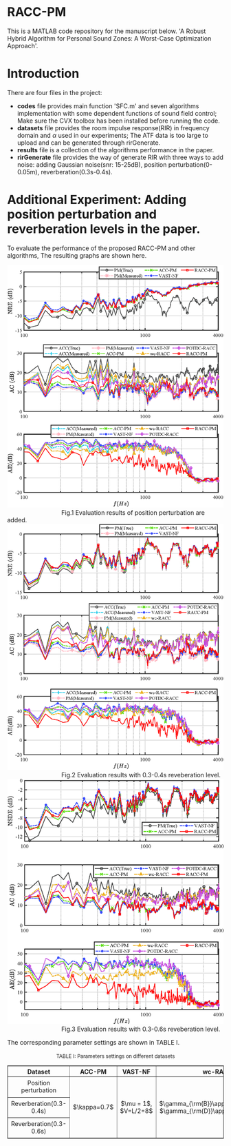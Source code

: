 # RACC-PM
This is a MATLAB code repository for the manuscript below. 
'A Robust Hybrid Algorithm for Personal Sound Zones: A Worst-Case Optimization Approach'.

#  Introduction
 There are four files in the project:
 * **codes** file  provides main function 'SFC.m' and seven algorithms implementation with some dependent functions of sound field control; Make sure the CVX  toolbox has been installed before running the code.
 * **datasets** file provides the room impulse response(RIR) in frequency domain and $\alpha$ used in our experiments; The ATF data is too large to upload and can be generated through rirGenerate.
 * **results** file is a collection of the algorithms performance in the paper.
 * **rirGenerate** file provides the way of generate RIR with three ways to add noise: adding Gaussian noise(snr: 15-25dB), position perturbation(0-0.05m), reverberation(0.3s-0.4s).
 # Additional Experiment: Adding position perturbation and reverberation levels in the paper.

To evaluate the performance of the proposed RACC-PM and other algorithms,  The resulting graphs are shown here.

<div>
<img src="/results/EvaluationResultsPos.png" width="700" >
</div>
&nbsp;&nbsp;&nbsp;&nbsp;&nbsp;&nbsp;&nbsp;&nbsp;&nbsp;&nbsp;&nbsp;&nbsp;
&nbsp;&nbsp;&nbsp;&nbsp;&nbsp;&nbsp;&nbsp;&nbsp;&nbsp;&nbsp;&nbsp;&nbsp;
&nbsp;&nbsp;&nbsp;&nbsp;&nbsp;
Fig.1 Evaluation results of position perturbation are added.

 <div>
<img src="results/EvaluationResultsRev(0.3-0.4s).png" width="700" >
</div>
&nbsp;&nbsp;&nbsp;&nbsp;&nbsp;&nbsp;&nbsp;&nbsp;&nbsp;&nbsp;&nbsp;&nbsp;
&nbsp;&nbsp;&nbsp;&nbsp;&nbsp;&nbsp;&nbsp;&nbsp;&nbsp;&nbsp;&nbsp;&nbsp;
&nbsp;&nbsp;&nbsp;&nbsp;&nbsp;
Fig.2 Evaluation results with 0.3-0.4s reveberation level.


<div>
<img src="/results/EvaluationResultsRev(0.3-0.6s).png" width="700" >
</div>
&nbsp;&nbsp;&nbsp;&nbsp;&nbsp;&nbsp;&nbsp;&nbsp;&nbsp;&nbsp;&nbsp;&nbsp;
&nbsp;&nbsp;&nbsp;&nbsp;&nbsp;&nbsp;&nbsp;&nbsp;&nbsp;&nbsp;&nbsp;&nbsp;
&nbsp;&nbsp;&nbsp;&nbsp;&nbsp;
Fig.3 Evaluation results with 0.3-0.6s reveberation level.

The corresponding parameter settings are shown in TABLE I.

<p align="center">
<small>
TABLE I: Parameters settings on different datasets
</small>
</p>
<table border="1" width="500px" cellspacing="10" align="center">
<tr>
  <th align="center"> Dataset </th>
  <th align="center"> ACC-PM </th>
  <th align="center"> VAST-NF </th>
  <th align="center"> wc-RACC </th>	
  <th align="center"> POTDC-RACC </th>
  <th align="center"> RACC-PM </th>
</tr>
<tr>
  <td rowspan="1" align="center">Position perturbation</td>
  <td rowspan="3" align="center"> $\kappa=0.7$</th>
  <td rowspan="3" align="center"> $\mu = 1$, $V=L/2=8$</th>
  <td rowspan="3" align="center"> $\gamma_{\rm{B}}\approx\epsilon_B^2$, $\gamma_{\rm{D}}\approx\epsilon_D^2$</th>
  <td rowspan="3" align="center"> $\alpha_{l}, \alpha_{u}$ [34], $\eta = \epsilon_B$, $\gamma_{\rm{D}} = \gamma_{\rm{D}}$
     in wc-RACC</th>
  <td rowspan="3" align="center"> $\sqrt{e_w} = \Vert \mathbf{w}_{\rm{ACC-PM}} \Vert$, $\rho = 0.1$, $\mu = 1$, $\alpha = {\rm{AC}}_{\rm{ACC(True)}}$, 
    $\epsilon_{B} = 0.0001\sqrt{{\rm{tr}}(\mathbf{H}_{\rm{B}}^{\rm{H}}\mathbf{H}_{\rm{B}})}$, 
    $\epsilon_D = 0.0001\sqrt{{\rm{tr}}(\mathbf{H}_{\rm{D}}^{\rm{H}}\mathbf{H}_{\rm{D}})}$
</th>
</tr>


<tr>
  <td rowspan="1" align="center">Reverberation(0.3-0.4s)</td>
  
</tr>
<tr>
  <td rowspan="1" align="center">Reverberation(0.3-0.6s)</td>
</tr>
</table>
